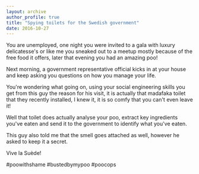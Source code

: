 ```yaml
---
layout: archive
author_profile: true
title: "Spying toilets for the Swedish government"
date: 2016-10-27
---
```

You are unemployed, one night you were invited to a gala with luxury delicatesse's or like me you sneaked out to a meetup mostly because of the free food it offers, later that evening you had an amazing poo!

Next morning, a government representative official kicks in at your house and keep asking you questions on how you manage your life.

You're wondering what going on, using your social engineering skills you get from this guy the reason for his visit, it is actually that madafaka toilet that they recently installed, I knew it, it is so comfy that you can't even leave it!

Well that toilet does actually analyse your poo, extract key ingredients you've eaten and send it to the government to identify what you've eaten.

This guy also told me that the smell goes attached as well, however he asked to keep it a secret.

Vive la Suède!

#poowithshame #bustedbymypoo #poocops